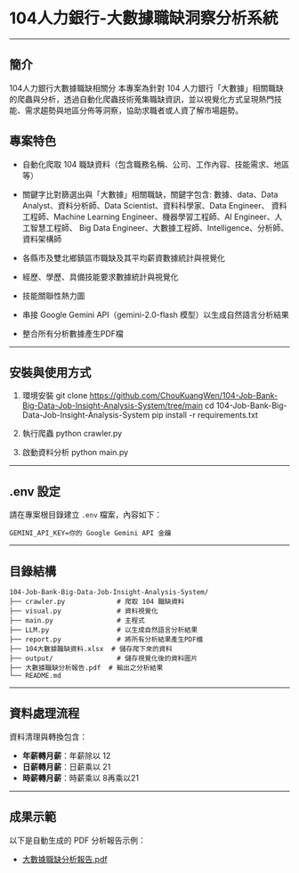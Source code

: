 # 104人力銀行-大數據職缺洞察分析系統
---
## 簡介
104人力銀行大數據職缺相關分
本專案為針對 104 人力銀行「大數據」相關職缺的爬蟲與分析，透過自動化爬蟲技術蒐集職缺資訊，並以視覺化方式呈現熱門技能、需求趨勢與地區分佈等洞察，協助求職者或人資了解市場趨勢。


## 專案特色

- 自動化爬取 104 職缺資料（包含職務名稱、公司、工作內容、技能需求、地區等）
- 關鍵字比對篩選出與「大數據」相關職缺，關鍵字包含:
    數據、data、Data Analyst、資料分析師、Data Scientist、資料科學家、Data Engineer、
    資料工程師、Machine Learning Engineer、機器學習工程師、AI Engineer、人工智慧工程師、
    Big Data Engineer、大數據工程師、Intelligence、分析師、資料架構師

- 各縣市及雙北鄉鎮區市職缺及其平均薪資數據統計與視覺化
- 經歷、學歷、具備技能要求數據統計與視覺化
- 技能關聯性熱力圖
- 串接 Google Gemini API（gemini-2.0-flash 模型）以生成自然語言分析結果
- 整合所有分析數據產生PDF檔

---
## 安裝與使用方式

1. 環境安裝
git clone https://github.com/ChouKuangWen/104-Job-Bank-Big-Data-Job-Insight-Analysis-System/tree/main
cd 104-Job-Bank-Big-Data-Job-Insight-Analysis-System
pip install -r requirements.txt

2. 執行爬蟲
python crawler.py

3. 啟動資料分析
python main.py

---
## .env 設定
請在專案根目錄建立 `.env` 檔案，內容如下：
```
GEMINI_API_KEY=你的 Google Gemini API 金鑰
```

---
## 目錄結構
```
104-Job-Bank-Big-Data-Job-Insight-Analysis-System/
├── crawler.py             # 爬取 104 職缺資料
├── visual.py              # 資料視覺化
├── main.py                # 主程式
├── LLM.py                 # 以生成自然語言分析結果
├── report.py              # 將所有分析結果產生PDF檔
├── 104大數據職缺資料.xlsx  # 儲存爬下來的資料
├── output/                # 儲存視覺化後的資料圖片
├── 大數據職缺分析報告.pdf  # 輸出之分析結果
└── README.md
```

---
## 資料處理流程

資料清理與轉換包含：
- **年薪轉月薪**：年薪除以 12
- **日薪轉月薪**：日薪乘以 21
- **時薪轉月薪**：時薪乘以 8再乘以21

---
## 成果示範
以下是自動生成的 PDF 分析報告示例：
- [大數據職缺分析報告.pdf](./大數據職缺分析報告.pdf)
